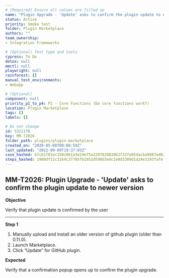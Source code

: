 ```yaml
---
# (Required) Ensure all values are filled up
name: "Plugin Upgrade - 'Update' asks to confirm the plugin update to newer version"
status: Active
priority: Smoke test
folder: Plugin Marketplace
authors: ""
team_ownership: 
- Integration Frameworks

# (Optional) Test type and tools
cypress: To Do
detox: null
mmctl: null
playwright: null
rainforest: []
manual_test_environments: 
- Webapp

# (Optional)
component: null
priority_p1_to_p4: P2 - Core Functions (Do core functions work?)
location: Plugin Marketplace
tags: []
labels: []

# Do not change
id: 5321170
key: MM-T2026
folder_path: plugins/plugin-marketplace
created_on: "2020-05-08T00:08:59Z"
last_updated: "2022-09-09T19:37:03Z"
case_hashed: bfcb1f81ec150c061a3e24e75a220782082862f32fe054acba9887ed62601d1c980d20032137393d1baced8852ad6c13
steps_hashed: 1908df11c3164c37785fb1052d590d3edc1e0d3389d1a24e3193fafefa67ef2a1d1ef475648a31c6ff837038b5ccdc85
---
```


## MM-T2026: Plugin Upgrade - 'Update' asks to confirm the plugin update to newer version

**Objective**

Verify that plugin update is confirmed by the user

---

**Step 1**

1. Manually upload and install an older version of github plugin (older than 0.11.0).
2. Launch Marketplace.
3. Click “Update” for GitHub plugin.

**Expected**

Verify that a confirmation popup opens up to confirm the plugin upgrade.
